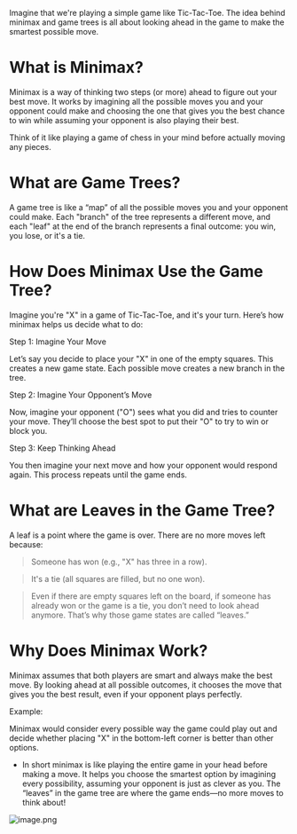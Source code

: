 Imagine that we're playing a simple game like Tic-Tac-Toe. The idea behind minimax and game trees is all about looking ahead in the game to make the smartest possible move.

# What is Minimax?
Minimax is a way of thinking two steps (or more) ahead to figure out your best move. It works by imagining all the possible moves you and your opponent could make and choosing the one that gives you the best chance to win while assuming your opponent is also playing their best.

Think of it like playing a game of chess in your mind before actually moving any pieces.

# What are Game Trees?
A game tree is like a “map” of all the possible moves you and your opponent could make. Each "branch" of the tree represents a different move, and each "leaf" at the end of the branch represents a final outcome: you win, you lose, or it's a tie.


# How Does Minimax Use the Game Tree?
Imagine you're "X" in a game of Tic-Tac-Toe, and it's your turn. Here’s how minimax helps us decide what to do:

Step 1: Imagine Your Move

Let’s say you decide to place your "X" in one of the empty squares. This creates a new game state. Each possible move creates a new branch in the tree.

Step 2: Imagine Your Opponent’s Move

Now, imagine your opponent ("O") sees what you did and tries to counter your move. They’ll choose the best spot to put their "O" to try to win or block you.

Step 3: Keep Thinking Ahead

You then imagine your next move and how your opponent would respond again. This process repeats until the game ends.

# What are Leaves in the Game Tree?
A leaf is a point where the game is over. There are no more moves left because:

> Someone has won (e.g., "X" has three in a row).

> It's a tie (all squares are filled, but no one won).

> Even if there are empty squares left on the board, if someone has already won or the game is a tie, you don’t need to look ahead anymore. That’s why those game states are called “leaves.”


# Why Does Minimax Work?
Minimax assumes that both players are smart and always make the best move. By looking ahead at all possible outcomes, it chooses the move that gives you the best result, even if your opponent plays perfectly.

Example:

Minimax would consider every possible way the game could play out and decide whether placing "X" in the bottom-left corner is better than other options.

* In short minimax is like playing the entire game in your head before making a move. It helps you choose the smartest option by imagining every possibility, assuming your opponent is just as clever as you. The “leaves” in the game tree are where the game ends—no more moves to think about!

![image.png](attachment:39835308-fca9-4113-806b-ac1d4922aa1f.png)
